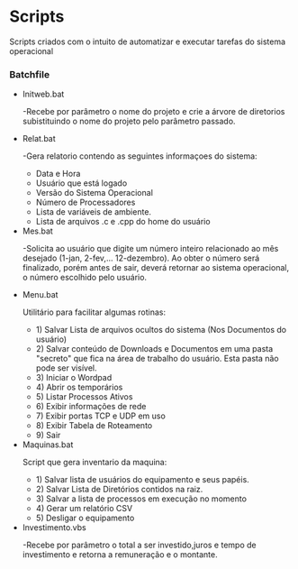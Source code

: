 # Scripts
Scripts criados com o intuito de automatizar e executar tarefas do sistema operacional 
<br/>
<h3>Batchfile</h3>
<ul>
  <li>Initweb.bat</li>
  <p>-Recebe por parâmetro o nome do projeto e crie a árvore de diretorios subistituindo o nome do projeto pelo parâmetro passado.</p>
  
  <li>Relat.bat</li>
  
  <p>-Gera relatorio contendo as seguintes informaçoes do sistema:</p>
     <ul>
         <li>Data e Hora </li>
         <li>Usuário que está logado</li>
         <li>Versão do Sistema Operacional</li>
         <li>Número de Processadores</li>
         <li>Lista de variáveis de ambiente.</li>
         <li>Lista de arquivos .c e .cpp do home do usuário</li>
     </ul>

  <li>Mes.bat</li>
      <p>-Solicita ao usuário que digite um número inteiro relacionado ao mês desejado (1-jan, 2-fev,... 12-dezembro). Ao obter o número será finalizado,                           porém antes de sair, deverá retornar ao sistema operacional, o número escolhido pelo usuário.</p> 
  <li>Menu.bat</li>
      <p>Utilitário para facilitar algumas rotinas:</p>
      <ul>
          <li>1) Salvar Lista de arquivos ocultos do sistema (Nos Documentos do usuário)</li>
          <li>2) Salvar conteúdo de Downloads e Documentos em uma pasta "secreto" que fica na área de trabalho do usuário. Esta pasta não pode ser visível.</li>
          <li>3) Iniciar o Wordpad</li>
          <li>4) Abrir os temporários</li>
          <li>5) Listar Processos Ativos</li>
          <li>6) Exibir informações de rede</li>
          <li>7) Exibir portas TCP e UDP em uso</li>
          <li>8) Exibir Tabela de Roteamento</li>
          <li>9) Sair</li>
      </ul>
  <li>Maquinas.bat</li>
    <p>Script que gera inventario da maquina:</p>
        <ul>
            <li>1) Salvar lista de usuários do equipamento e seus papéis.</li>
            <li>2) Salvar Lista de Diretórios contidos na raiz.</li>
            <li>3) Salvar a lista de processos em execução no momento</li>
            <li>4) Gerar um relatório CSV</li>
            <li>5) Desligar o equipamento</li>
       </ul>   
       
  <li>Investimento.vbs</li>
      <p>-Recebe por parâmetro o total a ser investido,juros e tempo de investimento e retorna a remuneração e o montante.</p>
</ul>
